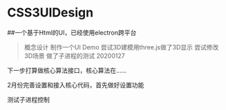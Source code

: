 # CSS3UIDesign
##一个基于Html的UI，已经使用electron跨平台
> 概念设计
> 制作一个UI Demo
> 尝试3D建模用three.js做了3D显示
> 尝试修改3D场景
> 做了子进程的测试
> 20200127

下一步打算做核心算法接口，核心算法在……

2月份完善设置和接入核心代码，首先做好设置功能

测试子进程控制
